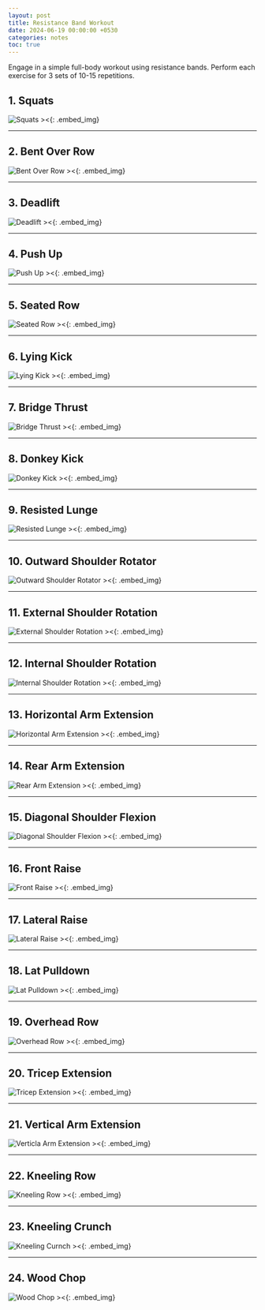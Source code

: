```yaml
---
layout: post
title: Resistance Band Workout
date: 2024-06-19 00:00:00 +0530
categories: notes
toc: true
---
```


Engage in a simple full-body workout using resistance bands. Perform each exercise for 3 sets of 10-15 repetitions.

## 1. Squats

![Squats ><](/assets/2024-06-19-resistance_band_workout/squats.png){: .embed_img}

---

## 2. Bent Over Row

![Bent Over Row ><](/assets/2024-06-19-resistance_band_workout/bent_over_row.png){: .embed_img}

---

## 3. Deadlift

![Deadlift ><](/assets/2024-06-19-resistance_band_workout/deadlift.png){: .embed_img}

---

## 4. Push Up

![Push Up ><](/assets/2024-06-19-resistance_band_workout/push_up.png){: .embed_img}

---

## 5. Seated Row

![Seated Row ><](/assets/2024-06-19-resistance_band_workout/seated_row.png){: .embed_img}

---

## 6. Lying Kick

![Lying Kick ><](/assets/2024-06-19-resistance_band_workout/lying_kick.png){: .embed_img}

---

## 7. Bridge Thrust

![Bridge Thrust ><](/assets/2024-06-19-resistance_band_workout/bridge_thrust.png){: .embed_img}

---

## 8. Donkey Kick

![Donkey Kick ><](/assets/2024-06-19-resistance_band_workout/donkey_kick.png){: .embed_img}

---

## 9. Resisted Lunge

![Resisted Lunge ><](/assets/2024-06-19-resistance_band_workout/resisted_lunge.png){: .embed_img}

---

## 10. Outward Shoulder Rotator

![Outward Shoulder Rotator ><](/assets/2024-06-19-resistance_band_workout/outward_shoulder_rotator.png){: .embed_img}

---

## 11. External Shoulder Rotation

![External Shoulder Rotation ><](/assets/2024-06-19-resistance_band_workout/external_shoulder_rotation.png){: .embed_img}

---

## 12. Internal Shoulder Rotation

![Internal Shoulder Rotation ><](/assets/2024-06-19-resistance_band_workout/internal_shoulder_rotation.png){: .embed_img}

---

## 13. Horizontal Arm Extension

![Horizontal Arm Extension ><](/assets/2024-06-19-resistance_band_workout/horizontal_arm_extension.png){: .embed_img}

---

## 14. Rear Arm Extension

![Rear Arm Extension ><](/assets/2024-06-19-resistance_band_workout/rear_arm_extension.png){: .embed_img}

---

## 15. Diagonal Shoulder Flexion

![Diagonal Shoulder Flexion ><](/assets/2024-06-19-resistance_band_workout/diagonal_shoulder_flexion.png){: .embed_img}

---

## 16. Front Raise

![Front Raise ><](/assets/2024-06-19-resistance_band_workout/front_raise.png){: .embed_img}

---

## 17. Lateral Raise

![Lateral Raise ><](/assets/2024-06-19-resistance_band_workout/lateral_raise.png){: .embed_img}

---

## 18. Lat Pulldown

![Lat Pulldown ><](/assets/2024-06-19-resistance_band_workout/lat_pulldown.png){: .embed_img}

---

## 19. Overhead Row

![Overhead Row ><](/assets/2024-06-19-resistance_band_workout/overhead_row.png){: .embed_img}

---

## 20. Tricep Extension

![Tricep Extension ><](/assets/2024-06-19-resistance_band_workout/tricep_extension.png){: .embed_img}

---

## 21. Vertical Arm Extension

![Verticla Arm Extension ><](/assets/2024-06-19-resistance_band_workout/vertical_arm_extension.png){: .embed_img}

---

## 22. Kneeling Row

![Kneeling Row ><](/assets/2024-06-19-resistance_band_workout/kneeling_row.png){: .embed_img}

---

## 23. Kneeling Crunch

![Kneeling Curnch ><](/assets/2024-06-19-resistance_band_workout/kneeling_crunch.png){: .embed_img}

---

## 24. Wood Chop

![Wood Chop ><](/assets/2024-06-19-resistance_band_workout/wood_chop.png){: .embed_img}
